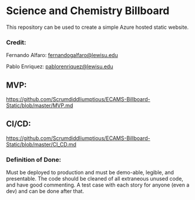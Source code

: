 # Science and Chemistry Billboard
This repository can be used to create a simple Azure hosted static website.


### Credit:


Fernando Alfaro: fernandogalfaro@lewisu.edu

Pablo Enriquez: pablorenriquez@lewisu.edu

## MVP:
https://github.com/Scrumdiddliumptious/ECAMS-Billboard-Static/blob/master/MVP.md

## CI/CD:
https://github.com/Scrumdiddliumptious/ECAMS-Billboard-Static/blob/master/CI_CD.md

### Definition of Done:
Must be deployed to production and must be demo-able, legible, and presentable. The code should be cleaned of all extraneous unused code, and have good commenting. A test case with each story for anyone (even a dev) and can be done after that.
